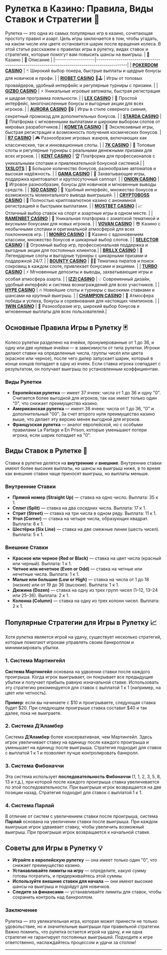 # Рулетка в Казино: Правила, Виды Ставок и Стратегии 🎲

Рулетка — это одна из самых популярных игр в казино, сочетающая простоту правил и азарт. Цель игры заключается в том, чтобы угадать, на каком числе или цвете остановится шарик после вращения колеса. В этой статье расскажем о правилах игры в рулетку, видах ставок и стратегиях, которые помогут вам повысить шансы на выигрыш.
| 🎰 Казино          | 🔑 Описание                                                                                 |
|--------------------|---------------------------------------------------------------------------------------------|
| **[POKERDOM CASINO](https://brandplay.link/Bxg7SC7H)** | 🃏 Широкий выбор покера, быстрые выплаты и щедрые бонусы для новичков и профи.      |
| **[RIOBET CASINO](https://brandplay.link/dtx89f2L)** 🌟🕹️ | Игры от топовых провайдеров, удобный интерфейс и регулярные турниры с призами.   |
| **[GIZBO CASINO](https://gizbo-tea02.com/c8e962e89)** | ⚡ Уникальные игровые автоматы, быстрая регистрация и щедрая программа лояльности.  |
| **[LEX CASINO](https://brandplay.link/2HFTmBc8)** | 🎲 Простой интерфейс, многочисленные бонусы и выгодные акции для всех игроков.       |
| **[AURORA CASINO](https://10trafic-stat2.com/click/668546566bcc6313411604c7/6766/15114/subaccount?promocode=PROMOLB)** 🌌🔒 | Игры в стиле северного сияния, секретный промокод для дополнительных бонусов.       |
| **[STARDA CASINO](https://brandplay.link/cpFQbWKn)** | 💫 Платформа с мгновенными выплатами и широким выбором слотов от мировых разработчиков.|
| **[KOMETA CASINO](https://brandplay.link/tLG15CCb)** | 🚀 Эксклюзивные игры, быстрая регистрация и возможность получения космических бонусов. |
| **[R7 CASINO](https://brandplay.link/zPmNmTWG)** | 🎮 Разнообразие игровых жанров, включающих как классические, так и инновационные слоты. |
| **[7K CASINO](https://brandplay.link/dd46bNgD)** | 🎰 Топовые слоты и регулярные турниры с реальными денежными призами для всех игроков.   |
| **[KENT CASINO](https://brandplay.link/tj7BwCb4)** | 🏆 Платформа для профессионалов с уникальными слотами и привлекательной бонусной системой.|
| **[1XSLOTS](https://brandplay.link/R4xfxqdm)** | 🎁 Большое количество бонусов, разнообразие автоматов и высокая надёжность.            |
| **[GAMA CASINO](https://brandplay.link/zrZpLFTP)** | 🎲 Захватывающие игры, поддержка криптовалют и круглосуточный саппорт.                  |
| **[ONION CASINO](https://obclk001-2d.top/click?offer_id=986&partner_id=10542&landing_id=1798&utm_medium=affiliate&sub_1=oncasino3)** | 🎰 Игровое разнообразие, бонусы для новичков и мгновенные выводы средств.            |
| **[1GO CASINO](https://1go-ircp01.com/ce015f410)** | 🌟 Удобный интерфейс, множество бонусов и возможность моментального вывода выигрышей. |
| **[CRYPTOBOSS CASINO](https://cryptobossc.online/d847bcfa9)** | 🚀 Полностью криптовалютное казино с анонимной регистрацией и быстрыми выплатами.       |
| **[MOSTBET CASINO](https://ktbtis024ifqfn0mst.com/beQs)** | 📈 Отличный выбор ставок на спорт и азартные игры в одном месте.                      |
| **[RAMENBET CASINO](https://get.saltyram.com/ru/registration?apkpop=0&partner=p24970p3296034p5526)** | 🍜 Уникальная платформа с азиатской тематикой и вкусными бонусами для новых игроков. |
| **[VOVAN CASINO](https://vovan.site/d098ab058)** | 😎 Казино с необычными слотами и оригинальной атмосферой для всех поклонников игр.   |
| **[MONRO CASINO](https://mnr-ircp01.com/c3ce72a2c)** | 💃 Казино с вдохновением классики, множество бонусов и шикарный выбор слотов.        |
| **[SELECTOR CASINO](https://gosel.vc/SELVK)** | 🎯 Огромный выбор игр, профессиональная поддержка и выгодные акции для постоянных клиентов.|
| **[BRILLX CASINO](https://brillx.uno/BRIVK)** | 💎 Легендарные слоты и выгодные турниры с шикарными призами и поддержкой 24/7.        |
| **[BOUNTY CASINO](https://bounty-casino.de/BOVK)** | 🏴‍☠️ Тематика пиратов и поиск сокровищ в каждом слоте, привлекает бонусами и акциями. |
| **[TURBO CASINO](https://turbo-casino.cc/TURVK)** | ⚡ Мгновенные депозиты и выводы, захватывающие игры и особая атмосфера азарта.       |
| **[IZZI CASINO](https://izzi-fr03.com/ca7c8a7b7)** | 💡 Современный дизайн, удобный интерфейс и система вознаграждений для всех участников. |
| **[HYPE CASINO](https://hypekaz.com/dc2f44ad0)** | 🔥 Новейшие слоты и турниры с высокими ставками и шансами на крупный выигрыш.        |
| **[CHAMPION CASINO](https://champcasino.ink/pobeda/doa-hats?p80412p305331p112c)** | 🏅 Атмосфера победы и успеха, бонусы и соревнования для настоящих чемпионов.         |
| **[1WIN CASINO](https://brandplay.link/6F5VqbyZ)** | 🎲 Разнообразие игр, широкий выбор бонусов и мгновенные выплаты для всех пользователей.|

## Основные Правила Игры в Рулетку 🃏

Колесо рулетки разделено на ячейки, пронумерованные от 1 до 36, и одну или две нулевые ячейки — в зависимости от типа рулетки. Игроки делают ставки на определенные числа, группы чисел или цвета (красное или черное), после чего дилер запускает шарик, который в конце концов попадает в одну из ячеек. Если ставка игрока совпадает с результатом, он получает выигрыш по установленным коэффициентам.

### Виды Рулетки

- **Европейская рулетка** — имеет 37 ячеек: числа от 1 до 36 и одну "0". Считается более выгодной для игроков, так как имеет только один "0", что снижает преимущество казино.
- **Американская рулетка** — имеет 38 ячеек: числа от 1 до 36, "0" и дополнительный "00". За счет второго нуля преимущество казино выше, что делает эту версию менее выгодной для игроков.
- **Французская рулетка** — аналог европейской, но с особыми правилами La Partage и En Prison, которые уменьшают потери игрока, если шарик попадает на "0".

## Виды Ставок в Рулетке 🎯

Ставки в рулетке делятся на **внутренние** и **внешние**. Внутренние ставки имеют более высокие выплаты, но шансы на выигрыш ниже, в то время как внешние ставки чаще приносят выигрыш, но выплаты меньше.

### Внутренние Ставки

- **Прямой номер (Straight Up)** — ставка на одно число. Выплата: 35 к 1.
- **Сплит (Split)** — ставка на два соседних числа. Выплата: 17 к 1.
- **Стрит (Street)** — ставка на три числа в одном ряду. Выплата: 11 к 1.
- **Угол (Corner)** — ставка на четыре числа, образующих квадрат. Выплата: 8 к 1.
- **Шестёрка (Six Line)** — ставка на две смежные линии (шесть чисел). Выплата: 5 к 1.

### Внешние Ставки

- **Красное или черное (Red or Black)** — ставка на цвет числа (красный или черный). Выплата: 1 к 1.
- **Четное или нечетное (Even or Odd)** — ставка на четные или нечетные числа. Выплата: 1 к 1.
- **Малые или большие (Low or High)** — ставка на числа от 1 до 18 (низкие) или от 19 до 36 (высокие). Выплата: 1 к 1.
- **Дюжина (Dozen)** — ставка на одну из трех групп чисел (1–12, 13–24 или 25–36). Выплата: 2 к 1.
- **Колонна (Column)** — ставка на одну из трех колонн чисел. Выплата: 2 к 1.

## Популярные Стратегии для Игры в Рулетку 📈

Хотя рулетка является игрой на удачу, существует несколько стратегий, которые помогают игрокам управлять своим банкроллом и минимизировать убытки.

### 1. Система Мартингейл

**Система Мартингейл** основана на удвоении ставки после каждого проигрыша. Когда игрок выигрывает, он покрывает все предыдущие убытки и получает прибыль равную изначальной ставке. Использовать эту стратегию рекомендуется для ставок с выплатой 1 к 1 (например, на цвет или четность).

**Пример**: если вы начинаете с $10 и проигрываете, следующая ставка будет $20. При следующем проигрыше ставка составит $40 и так далее, пока не выиграете.

### 2. Система Д’Аламбер

Система **Д’Аламбер** более консервативная, чем Мартингейл. Здесь игрок увеличивает ставку на единицу после каждого проигрыша и уменьшает на единицу после выигрыша. Стратегия подходит для ставок с выплатой 1 к 1 и позволяет лучше контролировать банкролл.

### 3. Система Фибоначчи

Эта система использует **последовательность Фибоначчи** (1, 1, 2, 3, 5, 8, 13 и т.д.), при которой после каждого проигрыша ставка увеличивается по этой последовательности. При выигрыше игрок возвращается на две позиции назад. Стратегия подходит для ставок с выплатой 1 к 1.

### 4. Система Парлай

В отличие от систем с увеличением ставки после проигрыша, система **Парлай** основана на увеличении ставки после выигрыша. При каждом выигрыше игрок удваивает ставку, чтобы увеличить возможный выигрыш. При проигрыше игрок возвращается к начальной ставке.

## Советы для Игры в Рулетку 💡

- **Играйте в европейскую рулетку** — она имеет только один "0", что снижает преимущество казино.
- **Устанавливайте лимиты на игру** — определите, какую сумму готовы потратить, и придерживайтесь этой суммы.
- **Используйте внешние ставки для начала** — они имеют высокие шансы на выигрыш и подойдут для новичков.
- **Следите за финансами** — устанавливайте лимиты для ставок, чтобы сохранить контроль над банкроллом.

### Заключение

Рулетка — это увлекательная игра, которая может принести не только удовольствие, но и значительные выигрыши при правильной стратегии. Важно помнить, что рулетка остается игрой на удачу, и ни одна стратегия не гарантирует постоянных выигрышей. Подходите к игре ответственно, наслаждайтесь процессом и удачи за столом!

---

